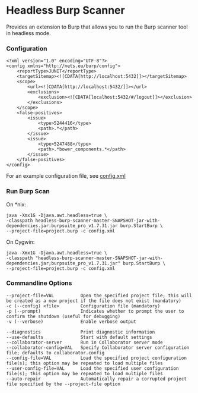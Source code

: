 Headless Burp Scanner
=====================

Provides an extension to Burp that allows you to run the Burp scanner tool in headless mode.

### Configuration

    <?xml version="1.0" encoding="UTF-8"?>
    <config xmlns="http://nets.eu/burp/config">
        <reportType>JUNIT</reportType>
        <targetSitemap><![CDATA[http://localhost:5432]]></targetSitemap>
        <scope>
            <url><![CDATA[http://localhost:5432/]]></url>
            <exclusions>
                <exclusion><![CDATA[localhost:5432/#/logout]]></exclusion>
            </exclusions>
        </scope>
        <false-positives>
            <issue>
                <type>5244416</type>
                <path>.*</path>
            </issue>
            <issue>
                <type>5247488</type>
                <path>.*bower_components.*</path>
            </issue>
        </false-positives>
    </config>

For an example configuration file, see [config.xml]

### Run Burp Scan

On *nix:

    java -Xmx1G -Djava.awt.headless=true \
    -classpath headless-burp-scanner-master-SNAPSHOT-jar-with-dependencies.jar:burpsuite_pro_v1.7.31.jar burp.StartBurp \
    --project-file=project.burp -c config.xml

On Cygwin:
 
    java -Xmx1G -Djava.awt.headless=true \
    -classpath "headless-burp-scanner-master-SNAPSHOT-jar-with-dependencies.jar;burpsuite_pro_v1.7.31.jar" burp.StartBurp \
    --project-file=project.burp -c config.xml

### Commandline Options

    --project-file=VAL          Open the specified project file; this will be created as a new project if the file does not exist (mandatory)
    -c (--config) <file>        Configuration file (mandatory)
    -p (--prompt)               Indicates whether to prompt the user to confirm the shutdown (useful for debugging)
    -v (--verbose)              Enable verbose output

    --diagnostics               Print diagnostic information
    --use-defaults              Start with default settings
    --collaborator-server       Run in Collaborator server mode
    --collaborator-config=VAL   Specify Collaborator server configuration file; defaults to collaborator.config
    --config-file=VAL           Load the specified project configuration file(s); this option may be repeated to load multiple files
    --user-config-file=VAL      Load the specified user configuration file(s); this option may be repeated to load multiple files
    --auto-repair               Automatically repair a corrupted project file specified by the --project-file option

[config.xml]: https://github.com/NetsOSS/headless-burp/blob/master/headless-burp-scanner/src/test/resources/config.xml